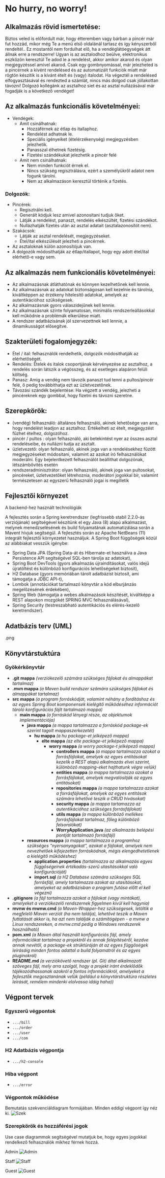 # No hurry, no worry!
## Alkalmazás rövid ismertetése:

Biztos veled is előfordult már, hogy étteremben vagy bárban a pincér már fut hozzád, mikor még Te a menü első oldalánál tartasz és így kényszerből rendeltél..
Ez mostantól nem fordulhat elő, ha a vendéglátóegységek átt állnak erre a rendszerre!
Ugyan is az asztalodhoz beülve, elektronikus eszközön keresztül Te adod le a rendelést, akkor amikor akarod és olyan megjegyzéssel amivel akarod.
Csak egy gombnyomással, már jelezheted is a pincérnek a kívént rendelésed és az automatizált funkciók miatt már rögtön készítik is a kívánt ételt és (vagy) italodat.
Ha végeztél a rendelésed elfogyasztásával és rendezted a számlát, nincs más dolgod csak jóllakottan távozni!
Dolgozó kollégánk az asztalhoz siet és az asztal nullázásával már fogadják is a következő vendéget!

## Az alkalmazás funkcionális követelményei:

* Vendégek: 
  - Amit csinálhatnak:
    - Hozzáférnek az étlap és itallaphoz.
    - Rendelést adhatnak le.
    - Speciális igényeiket (ételérzékenység) megjegyzésben jelezhetik.
    - Panasszal élhetnek fizetésig.
    - Fizetési szándékukat jelezhetik a pincér felé
  - Amit nem csinálhatnak:
    - Nem minden funkciót érnek el. 
    - Nincs szükség regisztrálásra, ezért a személyükről adatot nem fogunk tárolni. 
    - Nem az alkalmazáson keresztül történik a fizetés.
    
### Dolgozók:

* Pincérek:
  - Regisztrálni kell.
  - Generált kódjuk lesz amivel azonosítani tudjuk őket.
  - Látják a rendelést, panaszt, rendelés elkészültét, fizetési szándékot.
  - Nullázhatják fizetés után az asztal adatait (asztalazonosítót nem).
* Szakácsok:
  - Látják az asztal rendelését, megjegyzéseket.
  - Étel/ital elkészülését jelezheti a pincérnek.
* Az asztaloknak külön azonosítójuk van.
* A dolgozók módosíthatják az étlap/itallapot, hogy egy adott étel/ital elérhető-e vagy sem.

## Az alkalmazás nem funkcionális követelményei:

* Az alkalmazásnak átláthatónak és könnyen kezelhetőnek kell lennie.
* Az alkalmazásnak az adatokat biztonságosan kell kezelnie és tárolnia, kiváltképpen az érzékeny hitelesítő adatokat, amelyek az autentikációhoz szükségesek.
* Az alkalmazásnak gyors válaszidejűnek kell lennie.
* Az alkalmazásnak szinte folyamatosan, minimális rendszerleállásokkal kell működnie a problémák elkerülése miatt.
* A rendszer adatbázisának jól szervezettnek kell lennie, a dinamikusságot elősegítve.

## Szakterületi fogalomjegyzék:

* Étel / ital: felhasználók rendelhetik, dolgozók módosithatják az elérhetőségét.
* Rendelés: Ételek és italok csoportjának kérvényezése az asztalhoz, a rendelés során látszik a végösszeg, és az esetleges alapáron felüli költség.
* Panasz: Amig a vendég nem távozik panaszt tud tenni a pultos/pincér felé, ő pedig továbbithatja ezt az üzletvezetőnek.
* Távozási szándék bejelentése: Ha végzett a vendég, jelezheti a pincéreknek egy gombbal, hogy fizetni és távozni szeretne.

## Szerepkörök:

* (vendég) felhasználó: általános felhasználó, akinek lehetősége van arra, hogy rendelést leadjon az asztalhoz. Értékelheti az ételt, megjegyzést fűzhet ételhez, dolgozóhoz.
* pincér / pultos : olyan felhasználó, aki betekintést nyer az összes asztal rendeléseibe, és nullázni tudja az asztalt.
* üzletvezető: olyan felhasználó, akinek joga van a rendelésekhez fűzött megjegyzéseket módositani, valamint az azokat író felhasználókat moderálni. Egy bejelentkezett felhasználót beállithat dolgozónak, létszámbővités esetén
* rendszeradminisztrátor: olyan felhasználó, akinek joga van pultosokat, pincéreket, üzletvezetőket létrehoznia, moderátori jogokkal bír, valamint természetesen az egyszerű felhasználó jogai is megilletik


## Fejlesztői környezet

A backend-hez használt technológiák

A fejlesztés során a Spring keretrendszer (legfrissebb stabil 2.2.0-ás verziójának) segítségével készítünk el egy Java (8) alapú alkalmazást, melynek menedzselésének és build folyamatának automatizálása során a Mavent hívjuk segítségül. A fejlesztés során az Apache NetBeans (11) integrált fejlesztői környezetet használjuk. A Spring Boot függőségek közül az alábbiakat vesszük igénybe:

   * Spring Data JPA (Spring Data-át és Hibernate-et használva a Java Persistence API segítségével SQL-ben tárolja az adatokat),
   * Spring Boot DevTools (gyors alkalmazás újraindításokat, valós idejű újratöltést és különböző konfigurációs lehetőségeket biztosít),
   * H2 Database (gyors memóriában tárolt adatbázist biztosít, ami támogatja a JDBC API-t),
   * Lombok (annotációkat tartalmazó könyvtár a kód elburjánzás megelőzésének érdekében),
   * Spring Web (támogatja a webes alkalmazások készítését, kiváltképp a REST alapokon mozgókét SPRING MVC felhasználásával),
   * Spring Security (testreszabható autentikációs és elérés-kezelő keretrendszer).

## Adatbázis terv (UML)
.png

## Könyvtárstuktúra

### Gyökérkönyvtár

* **.git mappa** *(verziókezelő számára szükséges fájlokat és almappákat tartalmaz)*
* **.mvn mappa** *(a Maven build rendszer számára szükséges fájlokat és almappákat tartalmaz)*
* **src mappa** *(a program forráskódját, valamint néhány a fordításhoz és az egyes Spring Boot komponensek kielégítő működéséhez információt tároló konfigurációs fájlt tartalmazó mappa)*
   * **main mappa** *(a forráskód lényegi része, az objektumok implementációja)*
      * **java mappa** *(a mappa tartalmazza a forráskód package-ek szerint tagolt mappaszerkezetét)*
         * **hu mappa** *(a hu package-et jelképező mappa)*
            * **elte mappa** *(az elte package-et jelképező mappa)*
               * **worry mappa** *(a worry package-t jelképező mappa)*
                  * **controllers mappa** *(a mappa tartalmazza azokat a forrásfájlokat, amelyek az egyes entitásokat kezelik a REST alapú alkalmazás elvei szerint, különböző mapping-eket hajthatunk végre velük)*
                  * **entities mappa** *(a mappa tartalmazza azokat a forrásfájlokat, amelyek megvalósítják az egyes entitásokat)*
                  * **repositories mappa** *(a mappa tartalmazza azokat a forrásfájlokat, amelyek az egyes entitások számára lehetővé teszik a CRUD hívásokat)*
                  * **security mappa** *(a mappa tartamazza az autentikációhoz szükséges forrásfájlokat)*
                  * **utils mappa** *(a mappa különböző mellékes forrásfájlokat tartalmaz, főleg különböző felsorolókat)*
                  * **WorryApplication.java** *(az alkalmazás belépési pontját tartalmazó forrásfájl)*
      * **resources mappa** *(a mappa tartalmazza a programhoz szükséges "nyersanyagokat", azokat a fájlokat, amelyek nem nevezhetőek kifejezetten forráskódnak, mégis elengedhetetlenek a kielégítő működéshez)*
         * **application.properties** *(tartalmazza az alkalmazás egyes függőségeinek értékadás-szerű utasításokkal való konfigurációját)*
         * **import.sql** *(a H2 Database számára szükséges SQL forrásfájl, amely tartalmazza azokat az utasításokat, amelyeket az adatbázisban a program futása előtt el kell végezni)*
* **.gitignore** *(a fájl tartalmazza azokat a fájlokat (vagy mintákat), amelyeket a verziókezelő rendszernek figyelmen kívül kell hagynia)*
* **mvnw és mwnw.cmd** *(a Maven-Wrapper-hez szükségesek, letöltik a megfelelő Maven verziót (ha nem találja), lehetővé teszik a Maven futtatását akkor is, ha azt nem találják a számítógépen - a mvnw a Linux rendszereken, a mvnw.cmd pedig a Windows rendszerek használható)*
* **pom.xml** *(a Maven által használt konfigurációs fájl, amely információkat tartalmaz a projektről és annak felépítéséről, kezdve annak nevétől, a package-ek strúktúráján át az egyes függőségek leírásáig minden fontos adattal a build folyamatról és az egyes pluginokról)*
* **README.md** *(a verziókövető rendszer (pl. Git) által alkalmazott szöveges fájl, mely arra szolgál, hogy a projekt iránt érdeklődők tájékozódhassanak azokról a fontos információkról, amelyeket a fejlesztők megosztanának velük (például a könyvtárstruktúra részletes leírását, remélem mindenki elolvassa idáig haha))*

## Végpont tervek

### Egyszerű végpontok

  * ```.../bill```
  * ```.../order```
  * ```.../user```
  * ```.../com```
 
### H2 Adatbázis végpontja

  * ```.../h2-console```
  
### Hiba végpont

  * ```.../error```
  
### Végpontok működése
Bemutatás szekvenciáldiagram formájában. Minden eddigi végpont így néz ki.
![Szek](src/main/resources/szekvencia.PNG)

### Szerepkörök és hozzáférési jogok
Use case diagrammok segítségével mutatjuk be, hogy egyes jogokkal rendelkező felhasználók mikhez férnek hozzá.

Admin
![Admin](src/main/resources/adminn.PNG)

Staff
![Staff](src/main/resources/Staff.PNG)

Guest
![Guest](src/main/resources/Guest.PNG)
